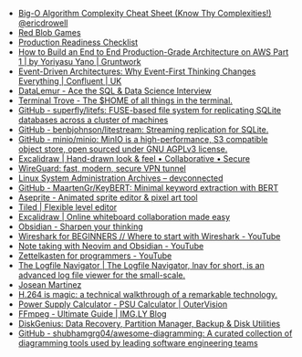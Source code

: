 - [Big-O Algorithm Complexity Cheat Sheet (Know Thy Complexities!) @ericdrowell](https://www.bigocheatsheet.com) <!-- TAGS: algorithms -->
- [Red Blob Games](https://www.redblobgames.com) <!-- TAGS: algorithms,games,math -->
- [Production Readiness Checklist](https://www-proxy.gruntwork.io/devops-checklist) <!-- TAGS: aws,devops -->
- [How to Build an End to End Production-Grade Architecture on AWS Part 1 | by Yoriyasu Yano | Gruntwork](https://blog.gruntwork.io/how-to-build-an-end-to-end-production-grade-architecture-on-aws-part-1-eae8eeb41fec) <!-- TAGS: architecture,aws -->
- [Event-Driven Architectures: Why Event-First Thinking Changes Everything | Confluent | UK](https://www.confluent.io/en-gb/blog/journey-to-event-driven-part-1-why-event-first-thinking-changes-everything) <!-- TAGS: event-driven -->
- [DataLemur - Ace the SQL & Data Science Interview](https://datalemur.com) <!-- TAGS: sql -->
- [Terminal Trove - The $HOME of all things in the terminal.](https://terminaltrove.com) <!-- TAGS: cli,terminal -->
- [GitHub - superfly/litefs: FUSE-based file system for replicating SQLite databases across a cluster of machines](https://github.com/superfly/litefs) <!-- TAGS: sqlite -->
- [GitHub - benbjohnson/litestream: Streaming replication for SQLite.](https://github.com/benbjohnson/litestream) <!-- TAGS: sqlite -->
- [GitHub - minio/minio: MinIO is a high-performance, S3 compatible object store, open sourced under GNU AGPLv3 license.](https://github.com/minio/minio) <!-- TAGS: object-storage,s3 -->
- [Excalidraw | Hand-drawn look & feel • Collaborative • Secure](https://excalidraw.com) <!-- TAGS: diagram,whiteboard -->
- [WireGuard: fast, modern, secure VPN tunnel](https://www.wireguard.com) <!-- TAGS: vpn -->
- [Linux System Administration Archives – devconnected](https://devconnected.com/category/linux-administration) <!-- TAGS: devops,linux -->
- [GitHub - MaartenGr/KeyBERT: Minimal keyword extraction with BERT](https://github.com/MaartenGr/KeyBERT) <!-- TAGS: keyword,tag -->
- [Aseprite - Animated sprite editor & pixel art tool](https://www.aseprite.org) <!-- TAGS: game -->
- [Tiled | Flexible level editor](https://www.mapeditor.org) <!-- TAGS: game -->
- [Excalidraw | Online whiteboard collaboration made easy](https://plus.excalidraw.com) <!-- TAGS: documentation -->
- [Obsidian - Sharpen your thinking](https://obsidian.md) <!-- TAGS: notes -->
- [Wireshark for BEGINNERS // Where to start with Wireshark - YouTube](https://www.youtube.com/watch?v=OU-A2EmVrKQ&list=PLW8bTPfXNGdC5Co0VnBK1yVzAwSSphzpJ) <!-- TAGS: chris greer,free wireshark course,free wireshark training,getting started with wireshark,how to use wireshark,intro to wireshark,introduction to wireshark,network analysis,network analysis with wireshark,network security,network troubleshooting,tcp/ip analysis,wireshark,wireshark basics,wireshark class,wireshark course,wireshark for beginners,wireshark masterclass,wireshark tips,wireshark training,wireshark tutorial,wireshark tutorial 2021,youtube -->
- [Note taking with Neovim and Obsidian - YouTube](https://www.youtube.com/watch?v=1Lmyh0YRH-w) <!-- TAGS:  camera phone, free, sharing, upload, video phone,video -->
- [Zettelkasten for programmers - YouTube](https://www.youtube.com/watch?v=z9IgFRAVV9w) <!-- TAGS:  camera phone, free, sharing, upload, video phone,video -->
- [The Logfile Navigator | The Logfile Navigator, lnav for short, is an advanced log file viewer for the small-scale.](https://lnav.org) <!-- TAGS: logs -->
- [Josean Martinez](https://www.josean.com)
- [H.264 is magic: a technical walkthrough of a remarkable technology.](https://sidbala.com/h-264-is-magic)
- [Power Supply Calculator - PSU Calculator | OuterVision](https://outervision.com/power-supply-calculator)
- [FFmpeg - Ultimate Guide | IMG.LY Blog](https://img.ly/blog/ultimate-guide-to-ffmpeg)
- [DiskGenius: Data Recovery, Partition Manager, Backup & Disk Utilities](https://www.diskgenius.com) <!-- TAGS:  backup software, diskgenius, partition manager,data recovery software -->
- [GitHub - shubhamgrg04/awesome-diagramming: A curated collection of diagramming tools used by leading software engineering teams](https://github.com/shubhamgrg04/awesome-diagramming)

